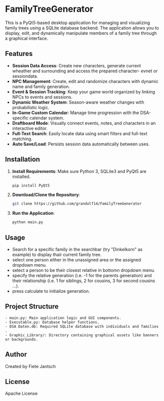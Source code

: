 # FamilyTreeGenerator

This is a PyQt5-based desktop application for managing and visualizing family trees using a SQLite database backend. The application allows you to display, edit, and dynamically manipulate members of a family tree through a graphical interface.

## Features

- **Session Data Access**: Create new characters, generate current wheather and surrounding and access the prepared character- evnet or sessiondata.
- **NPC Management**: Create, edit and randomize characters with dynamic name and family generation.
- **Event & Session Tracking**: Keep your game world organized by linking NPCs to events and sessions.
- **Dynamic Weather System**: Season-aware weather changes with probabilistic logic.
- **In-Game Custom Calendar**: Manage time progression with the DSA-specific calendar system.
- **Draftboard Mode**: Visually connect events, notes, and characters in an interactive editor.
- **Full-Text Search**: Easily locate data using smart filters and full-text matching.
- **Auto Save/Load**: Persists session data automatically between uses.

## Installation

1. **Install Requirements**:
   Make sure Python 3, SQLite3 and PyQt5 are installed.

   ```bash
   pip install PyQt5
   ```

2. **Download/Clone the Repository**:
   ```bash
   git clone https://github.com/grandolf14/FamilyTreeGenerator
   ```

3. **Run the Application**:
   ```bash
   python main.py
   ```
## Usage
- Search for a specific family in the searchbar (try "Dinkelkorn" as example) to display thair current family tree.
- select one person either in the unassigned area or the assigned dropdown menu.
- select a person to be their closest relative in bottomn dropdown menu.
- specify the relative generation (i.e. -1 for the parents generation) and their relationship (i.e. 1 for siblings, 2 for cousins, 3 for second cousins ...).
- press calculate to initialize generation.

## Project Structure

```
- main.py: Main application logic and GUI components.
- Executable.py: Database helper functions.
- DSA Daten.db: Required SQLite database with individuals and families .
- Graphic_Library/: Directory containing graphical assets like banners or backgrounds.
```


## Author

Created by Fiete Jantsch

## License

Apache License
